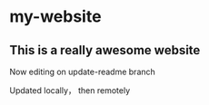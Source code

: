 # my-website

## This is a really awesome website


Now editing on update-readme branch

Updated locally， then remotely
